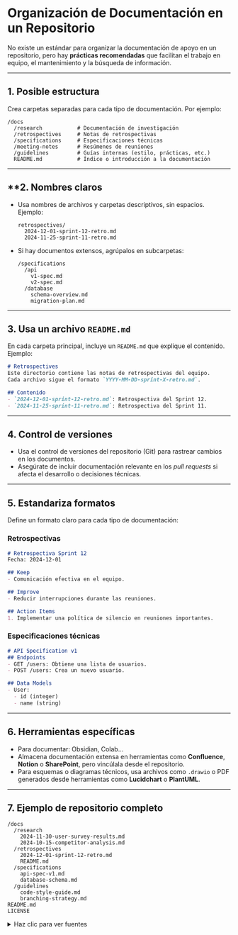 
# Organización de Documentación en un Repositorio

No existe un estándar para organizar la documentación de apoyo en un repositorio, pero hay **prácticas recomendadas** que facilitan el trabajo en equipo, el mantenimiento y la búsqueda de información.

---

## **1. Posible estructura**
Crea carpetas separadas para cada tipo de documentación. Por ejemplo:

```
/docs
  /research           # Documentación de investigación
  /retrospectives     # Notas de retrospectivas
  /specifications     # Especificaciones técnicas
  /meeting-notes      # Resúmenes de reuniones
  /guidelines         # Guías internas (estilo, prácticas, etc.)
  README.md           # Índice o introducción a la documentación
```

---

## **2. Nombres claros
- Usa nombres de archivos y carpetas descriptivos, sin espacios. Ejemplo:
  ```
  retrospectives/
    2024-12-01-sprint-12-retro.md
    2024-11-25-sprint-11-retro.md
  ```
- Si hay documentos extensos, agrúpalos en subcarpetas:
  ```
  /specifications
    /api
      v1-spec.md
      v2-spec.md
    /database
      schema-overview.md
      migration-plan.md
  ```

---

## **3. Usa un archivo `README.md`**
En cada carpeta principal, incluye un `README.md` que explique el contenido. Ejemplo:

```markdown
# Retrospectives
Este directorio contiene las notas de retrospectivas del equipo. 
Cada archivo sigue el formato `YYYY-MM-DD-sprint-X-retro.md`.

## Contenido
- `2024-12-01-sprint-12-retro.md`: Retrospectiva del Sprint 12.
- `2024-11-25-sprint-11-retro.md`: Retrospectiva del Sprint 11.
```

---

## **4. Control de versiones**
- Usa el control de versiones del repositorio (Git) para rastrear cambios en los documentos.
- Asegúrate de incluir documentación relevante en los _pull requests_ si afecta el desarrollo o decisiones técnicas.

---

## **5. Estandariza formatos**
Define un formato claro para cada tipo de documentación:

### Retrospectivas
```markdown
# Retrospectiva Sprint 12
Fecha: 2024-12-01

## Keep
- Comunicación efectiva en el equipo.

## Improve
- Reducir interrupciones durante las reuniones.

## Action Items
1. Implementar una política de silencio en reuniones importantes.
```

### Especificaciones técnicas
```markdown
# API Specification v1
## Endpoints
- GET /users: Obtiene una lista de usuarios.
- POST /users: Crea un nuevo usuario.

## Data Models
- User:
  - id (integer)
  - name (string)
```

---

## **6. Herramientas específicas**
- Para documentar: Obsidian, Colab...
- Almacena documentación extensa en herramientas como **Confluence**, **Notion** o **SharePoint**, pero vincúlala desde el repositorio.
- Para esquemas o diagramas técnicos, usa archivos como `.drawio` o PDF generados desde herramientas como **Lucidchart** o **PlantUML**.

---

## **7. Ejemplo de repositorio completo**
```plaintext
/docs
  /research
    2024-11-30-user-survey-results.md
    2024-10-15-competitor-analysis.md
  /retrospectives
    2024-12-01-sprint-12-retro.md
    README.md
  /specifications
    api-spec-v1.md
    database-schema.md
  /guidelines
    code-style-guide.md
    branching-strategy.md
README.md
LICENSE
```
<details> 
	<summary>Haz clic para ver fuentes</summary> 
	<li><italic>ChatGPT. Pendiente de revisar.</italic></li>
</details>
